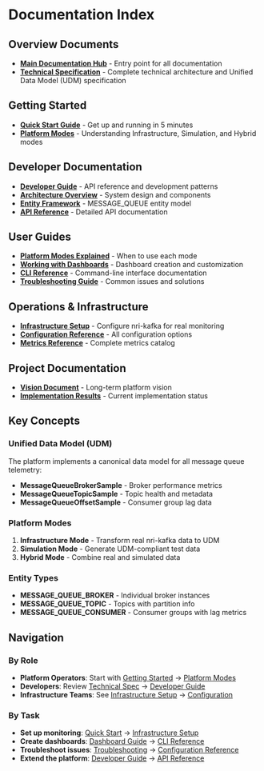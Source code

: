 # Documentation Index

## Overview Documents

- **[Main Documentation Hub](README.md)** - Entry point for all documentation
- **[Technical Specification](TECHNICAL_SPECIFICATION.md)** - Complete technical architecture and Unified Data Model (UDM) specification

## Getting Started

- **[Quick Start Guide](getting-started/README.md)** - Get up and running in 5 minutes
- **[Platform Modes](user-guide/platform-modes.md)** - Understanding Infrastructure, Simulation, and Hybrid modes

## Developer Documentation

- **[Developer Guide](developer-guide/README.md)** - API reference and development patterns
- **[Architecture Overview](developer-guide/architecture.md)** - System design and components
- **[Entity Framework](developer-guide/entity-framework.md)** - MESSAGE_QUEUE entity model
- **[API Reference](developer-guide/api-reference.md)** - Detailed API documentation

## User Guides

- **[Platform Modes Explained](user-guide/platform-modes.md)** - When to use each mode
- **[Working with Dashboards](user-guide/working-with-dashboards.md)** - Dashboard creation and customization
- **[CLI Reference](user-guide/cli-reference.md)** - Command-line interface documentation
- **[Troubleshooting Guide](user-guide/troubleshooting.md)** - Common issues and solutions

## Operations & Infrastructure

- **[Infrastructure Setup](operations/infrastructure-setup.md)** - Configure nri-kafka for real monitoring
- **[Configuration Reference](reference/configuration-reference.md)** - All configuration options
- **[Metrics Reference](reference/metrics-reference.md)** - Complete metrics catalog

## Project Documentation

- **[Vision Document](project/vision.md)** - Long-term platform vision
- **[Implementation Results](project/implementation-results.md)** - Current implementation status

## Key Concepts

### Unified Data Model (UDM)
The platform implements a canonical data model for all message queue telemetry:
- **MessageQueueBrokerSample** - Broker performance metrics
- **MessageQueueTopicSample** - Topic health and metadata  
- **MessageQueueOffsetSample** - Consumer group lag data

### Platform Modes
1. **Infrastructure Mode** - Transform real nri-kafka data to UDM
2. **Simulation Mode** - Generate UDM-compliant test data
3. **Hybrid Mode** - Combine real and simulated data

### Entity Types
- **MESSAGE_QUEUE_BROKER** - Individual broker instances
- **MESSAGE_QUEUE_TOPIC** - Topics with partition info
- **MESSAGE_QUEUE_CONSUMER** - Consumer groups with lag metrics

## Navigation

### By Role
- **Platform Operators**: Start with [Getting Started](getting-started/README.md) → [Platform Modes](user-guide/platform-modes.md)
- **Developers**: Review [Technical Spec](TECHNICAL_SPECIFICATION.md) → [Developer Guide](developer-guide/README.md)
- **Infrastructure Teams**: See [Infrastructure Setup](operations/infrastructure-setup.md) → [Configuration](reference/configuration-reference.md)

### By Task
- **Set up monitoring**: [Quick Start](getting-started/README.md) → [Infrastructure Setup](operations/infrastructure-setup.md)
- **Create dashboards**: [Dashboard Guide](user-guide/working-with-dashboards.md) → [CLI Reference](user-guide/cli-reference.md)
- **Troubleshoot issues**: [Troubleshooting](user-guide/troubleshooting.md) → [Configuration Reference](reference/configuration-reference.md)
- **Extend the platform**: [Developer Guide](developer-guide/README.md) → [API Reference](developer-guide/api-reference.md)